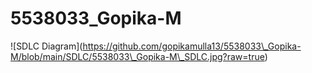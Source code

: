 # 5538033\_Gopika-M

!\[SDLC Diagram](https://github.com/gopikamulla13/5538033\_Gopika-M/blob/main/SDLC/5538033\_Gopika-M\_SDLC.jpg?raw=true)

